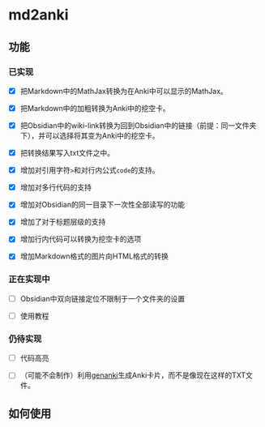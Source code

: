 # md2anki

## 功能

### 已实现

- [x] 把Markdown中的MathJax转换为在Anki中可以显示的MathJax。

- [x] 把Markdown中的加粗转换为Anki中的挖空卡。

- [x] 把Obsidian中的wiki-link转换为回到Obsidian中的链接（前提：同一文件夹下），并可以选择将其变为Anki中的挖空卡。

- [x] 把转换结果写入txt文件之中。

- [x] 增加对引用字符`>`和对行内公式`code`的支持。

- [x] 增加对多行代码的支持

- [X] 增加对Obsidian的同一目录下一次性全部读写的功能

- [x] 增加了对于标题层级的支持

- [x] 增加行内代码可以转换为挖空卡的选项

- [x] 增加Markdown格式的图片向HTML格式的转换

### 正在实现中

- [ ] Obsidian中双向链接定位不限制于一个文件夹的设置

- [ ] 使用教程

### 仍待实现

- [ ] 代码高亮

- [ ] （可能不会制作）利用[genanki](https://github.com/kerrickstaley/genanki/blob/master/LICENSE.txt)生成Anki卡片，而不是像现在这样的TXT文件。

## 如何使用
